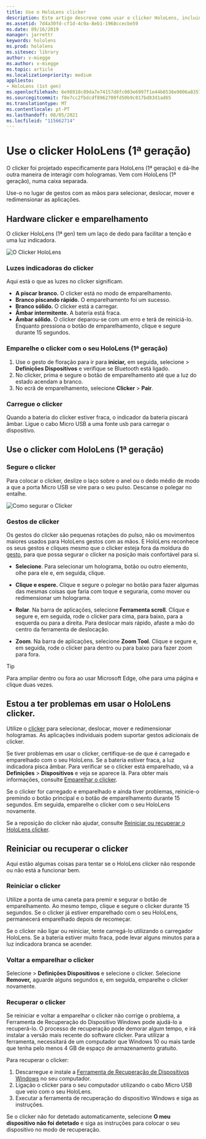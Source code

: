 ```yaml
---
title: Use o HoloLens clicker
description: Este artigo descreve como usar o clicker HoloLens, incluindo o emparelhamento, carregamento e recuperação do clicker.
ms.assetid: 7d4a30fd-cf1d-4c9a-8eb1-1968ccecbe59
ms.date: 09/16/2019
manager: jarrettr
keywords: hololens
ms.prod: hololens
ms.sitesec: library
author: v-miegge
ms.author: v-miegge
ms.topic: article
ms.localizationpriority: medium
appliesto:
- HoloLens (1st gen)
ms.openlocfilehash: 6e98918c89da7e74157d8fc003e6997f1e44b8538e9006a835707e85c5fd3307
ms.sourcegitcommit: f8e7cc2fbdcdf8962700fd50b9c017bd83d1ad65
ms.translationtype: MT
ms.contentlocale: pt-PT
ms.lasthandoff: 08/05/2021
ms.locfileid: "115662714"
---
```

# <a name="use-the-hololens-1st-gen-clicker"></a>Use o clicker HoloLens (1ª geração)

O clicker foi projetado especificamente para HoloLens (1ª geração) e dá-lhe outra maneira de interagir com hologramas. Vem com HoloLens (1ª geração), numa caixa separada.

Use-o no lugar de gestos com as mãos para selecionar, deslocar, mover e redimensionar as aplicações.

## <a name="clicker-hardware-and-pairing"></a>Hardware clicker e emparelhamento

O clicker HoloLens (1ª gen) tem um laço de dedo para facilitar a tenção e uma luz indicadora.

![O Clicker HoloLens](images/use-hololens-clicker-1.png)

### <a name="clicker-indicator-lights"></a>Luzes indicadoras do clicker

Aqui está o que as luzes no clicker significam.

- **A piscar branco.** O clicker está no modo de emparelhamento.
- **Branco piscando rápido.** O emparelhamento foi um sucesso.
- **Branco sólido.** O clicker está a carregar.
- **Âmbar intermitente.** A bateria está fraca.
- **Âmbar sólido.** O clicker deparou-se com um erro e terá de reiniciá-lo. Enquanto pressiona o botão de emparelhamento, clique e segure durante 15 segundos.

### <a name="pair-the-clicker-with-your-hololens-1st-gen"></a>Emparelhe o clicker com o seu HoloLens (1ª geração)

1. Use o gesto de floração para ir para **iniciar,** em seguida, selecione  >  **Definições Dispositivos** e verifique se Bluetooth está ligado.
1. No clicker, prima e segure o botão de emparelhamento até que a luz do estado acendam a branco.
1. No ecrã de emparelhamento, selecione **Clicker**  >  **Pair**.

### <a name="charge-the-clicker"></a>Carregue o clicker

Quando a bateria do clicker estiver fraca, o indicador da bateria piscará âmbar. Ligue o cabo Micro USB a uma fonte usb para carregar o dispositivo.

## <a name="use-the-clicker-with-hololens-1st-gen"></a>Use o clicker com HoloLens (1ª geração)

### <a name="hold-the-clicker"></a>Segure o clicker

Para colocar o clicker, deslize o laço sobre o anel ou o dedo médio de modo a que a porta Micro USB se vire para o seu pulso. Descanse o polegar no entalhe.

![Como segurar o Clicker](images/use-hololens-clicker-2.png)

### <a name="clicker-gestures"></a>Gestos de clicker

Os gestos do clicker são pequenas rotações do pulso, não os movimentos maiores usados para HoloLens gestos com as mãos. E HoloLens reconhece os seus gestos e cliques mesmo que o clicker esteja fora da moldura do [gesto](hololens1-basic-usage.md), para que possa segurar o clicker na posição mais confortável para si.

- **Selecione**. Para selecionar um holograma, botão ou outro elemento, olhe para ele e, em seguida, clique.

- **Clique e espere.** Clique e segure o polegar no botão para fazer algumas das mesmas coisas que faria com toque e seguraria, como mover ou redimensionar um holograma.

- **Rolar**. Na barra de aplicações, selecione **Ferramenta scroll**. Clique e segure e, em seguida, rode o clicker para cima, para baixo, para a esquerda ou para a direita. Para deslocar mais rápido, afaste a mão do centro da ferramenta de deslocação.

- **Zoom**. Na barra de aplicações, selecione **Zoom Tool**. Clique e segure e, em seguida, rode o clicker para dentro ou para baixo para fazer zoom para fora.

> [!TIP]
> Para ampliar dentro ou fora ao usar Microsoft Edge, olhe para uma página e clique duas vezes.

## <a name="im-having-problems-using-the-hololens-clicker"></a>Estou a ter problemas em usar o HoloLens clicker.

Utilize o [clicker](hololens1-clicker.md) para selecionar, deslocar, mover e redimensionar hologramas. As aplicações individuais podem suportar gestos adicionais de clicker.

Se tiver problemas em usar o clicker, certifique-se de que é carregado e emparelhado com o seu HoloLens. Se a bateria estiver fraca, a luz indicadora pisca âmbar. Para verificar se o clicker está emparelhado, vá a **Definições**  >  **Dispositivos** e veja se aparece lá. Para obter mais informações, consulte [Emparelhar o clicker](hololens1-clicker.md).

Se o clicker for carregado e emparelhado e ainda tiver problemas, reinicie-o premindo o botão principal e o botão de emparelhamento durante 15 segundos. Em seguida, emparelhe o clicker com o seu HoloLens novamente.

Se a reposição do clicker não ajudar, consulte [Reiniciar ou recuperar o HoloLens clicker](hololens1-clicker.md#restart-or-recover-the-clicker).
## <a name="restart-or-recover-the-clicker"></a>Reiniciar ou recuperar o clicker

Aqui estão algumas coisas para tentar se o HoloLens clicker não responde ou não está a funcionar bem.

### <a name="restart-the-clicker"></a>Reiniciar o clicker

Utilize a ponta de uma caneta para premir e segurar o botão de emparelhamento. Ao mesmo tempo, clique e segure o clicker durante 15 segundos. Se o clicker já estiver emparelhado com o seu HoloLens, permanecerá emparelhado depois de recomeçar.

Se o clicker não ligar ou reiniciar, tente carregá-lo utilizando o carregador HoloLens. Se a bateria estiver muito fraca, pode levar alguns minutos para a luz indicadora branca se acender.

### <a name="re-pair-the-clicker"></a>Voltar a emparelhar o clicker

Selecione   >  **Definições Dispositivos** e selecione o clicker. Selecione **Remover,** aguarde alguns segundos e, em seguida, emparelhe o clicker novamente.

### <a name="recover-the-clicker"></a>Recuperar o clicker

Se reiniciar e voltar a emparelhar o clicker não corrige o problema, a Ferramenta de Recuperação do Dispositivo Windows pode ajudá-lo a recuperá-lo. O processo de recuperação pode demorar algum tempo, e irá instalar a versão mais recente do software clicker. Para utilizar a ferramenta, necessitará de um computador que Windows 10 ou mais tarde que tenha pelo menos 4 GB de espaço de armazenamento gratuito.

Para recuperar o clicker:

1. Descarregue e instale a [Ferramenta de Recuperação de Dispositivos Windows](https://dev.azure.com/ContentIdea/ContentIdea/_queries/query/8a004dbe-73f8-4a32-94bc-368fc2f2a895/) no seu computador.
1. Ligação o clicker para o seu computador utilizando o cabo Micro USB que veio com o seu HoloLens.
1. Executar a ferramenta de recuperação do dispositivo Windows e siga as instruções.

Se o clicker não for detetado automaticamente, selecione **O meu dispositivo não foi detetado** e siga as instruções para colocar o seu dispositivo no modo de recuperação.

